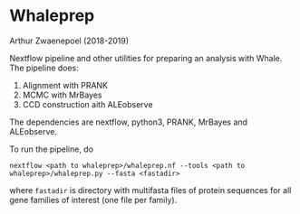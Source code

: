 # Whaleprep

Arthur Zwaenepoel (2018-2019)

Nextflow pipeline and other utilities for preparing an analysis with Whale.
The pipeline does:

1. Alignment with PRANK
2. MCMC with MrBayes
3. CCD construction aith ALEobserve

The dependencies are nextflow, python3, PRANK, MrBayes and ALEobserve.

To run the pipeline, do

```
nextflow <path to whaleprep>/whaleprep.nf --tools <path to whaleprep>/whaleprep.py --fasta <fastadir>
```

where `fastadir` is directory with multifasta files of protein sequences for all
gene families of interest (one file per family).
